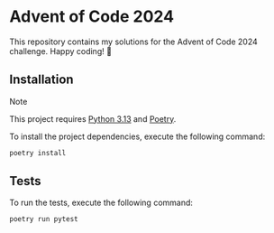 # Advent of Code 2024

This repository contains my solutions for the Advent of Code 2024 challenge. Happy coding! 🎄

## Installation

> [!NOTE]
> This project requires [Python 3.13](https://www.python.org/downloads/) and [Poetry](https://python-poetry.org/docs/).

To install the project dependencies, execute the following command:

```bash
poetry install
```

## Tests

To run the tests, execute the following command:

```bash
poetry run pytest
```
